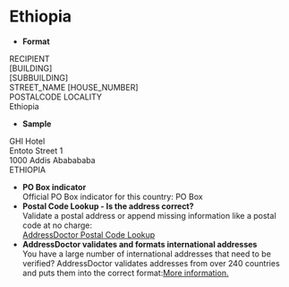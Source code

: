 Ethiopia
========

- **Format**

RECIPIENT  
[BUILDING]  
[SUBBUILDING]  
STREET_NAME [HOUSE_NUMBER]  
POSTALCODE LOCALITY  
Ethiopia
- **Sample**

GHI Hotel  
Entoto Street 1  
1000 Addis Ababababa  
ETHIOPIA
- **PO Box indicator**  
Official PO Box indicator for this country: PO Box
- **Postal Code Lookup - Is the address correct?**  
Validate a postal address or append missing information like a postal code at no charge:  
[AddressDoctor Postal Code Lookup](http://lookup.addressdoctor.com/lookup/default.aspx?lang=en&country=ETH)
- **AddressDoctor validates and formats international addresses**  
You have a large number of international addresses that need to be verified? AddressDoctor validates addresses from over 240 countries and puts them into the correct format:[More information.](index.php?id=31&L=1)